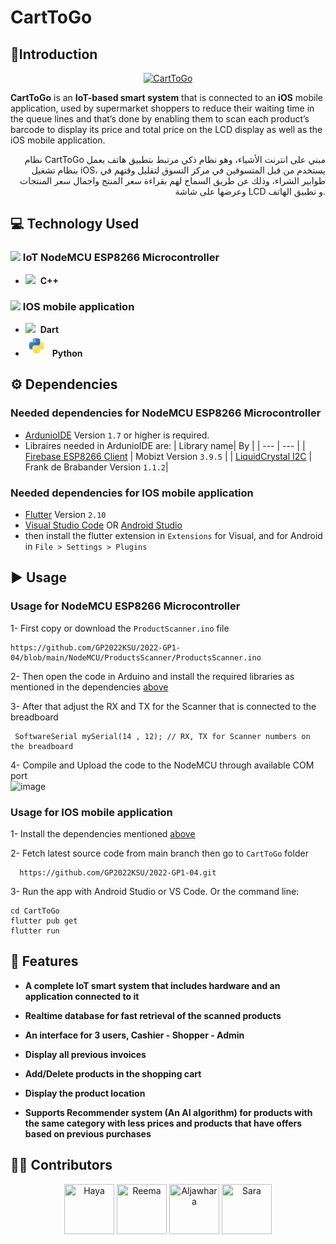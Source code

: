 
# CartToGo 
## 🛒Introduction
<div align="center">
 <a href="https://github.com/GP2022KSU/2022-GP1-04">
<img float="left" alt="CartToGo" height="200" src="https://user-images.githubusercontent.com/80041251/156749999-9e298d8f-6897-4a20-b623-45a96fc664f0.png" style="float:'left'">
 </a>
 </div>
 <p><b>CartToGo</b> is an <b>IoT-based smart system</b> that is connected to an <b>iOS</b> mobile application, used by supermarket shoppers to reduce their waiting time in the queue lines and that’s done by enabling them to scan each product’s barcode to display its price and total price on the LCD display as well as the iOS mobile application.</p>
<p align="right">
 نظام CartToGo مبني على انترنت الأشياء، وهو نظام ذكي مرتبط بتطبيق هاتف يعمل بنظام تشغيل iOS، يستخدم من قبل المتسوقين في مركز التسوق لتقليل وقتهم في طوابير الشراء، وذلك عن طريق السماح لهم بقراءة سعر المنتج واجمال سعر المنتجات وعرضها على شاشة LCD و تطبيق الهاتف.
</p>

## 💻 Technology Used 
### <img width=22px src="https://user-images.githubusercontent.com/80041251/161458756-13fbc1d7-3bd3-41d3-a49e-6aff7bd23502.png"> IoT NodeMCU ESP8266 Microcontroller
- <img width=32px src="https://user-images.githubusercontent.com/80041251/161459850-51aeb8de-d98e-465f-8380-c1820d1afe9d.png">&nbsp; <b>C++</b> 
### <img width=22px src="https://user-images.githubusercontent.com/80041251/161458313-29aaced6-b88e-4478-a317-be89617e1b40.png"> IOS mobile application

- <img width=32px src="https://user-images.githubusercontent.com/80041251/161459767-fb4ea2cd-3965-438a-820c-52923e9fef61.png">&nbsp; <b>Dart</b>
-   <img width=35px src="https://raw.githubusercontent.com/github/explore/80688e429a7d4ef2fca1e82350fe8e3517d3494d/topics/python/python.png">&nbsp; <b>Python</b>

## ⚙️ Dependencies


### Needed dependencies for NodeMCU ESP8266 Microcontroller

- [ArdunioIDE](https://www.arduino.cc/en/software) Version `1.7` or higher is required.
- Libraires needed in ArdunioIDE are:
  | Library name| By |
  | --- | --- |
  | [Firebase ESP8266 Client](https://github.com/mobizt/Firebase-ESP8266) | Mobizt Version `3.9.5` |
  | [LiquidCrystal I2C](https://github.com/fdebrabander/Arduino-LiquidCrystal-I2C-library) | Frank de Brabander Version `1.1.2`|
  
 
 ### Needed dependencies for IOS mobile application
 - [Flutter](https://docs.flutter.dev/get-started/install) Version `2.10`
 - [Visual Studio Code](https://code.visualstudio.com/download) OR [Android Studio](https://developer.android.com/studio)
 - then install the flutter extension in `Extensions` for Visual, and for Android in `File > Settings > Plugins`
 
 ## ▶️ Usage
 
 ### Usage for NodeMCU ESP8266 Microcontroller
 1- First copy or download the `ProductScanner.ino` file
   ```
   https://github.com/GP2022KSU/2022-GP1-04/blob/main/NodeMCU/ProductsScanner/ProductsScanner.ino
   ```
   
 2- Then open the code in Arduino and install the required libraries as mentioned in the dependencies [above](#%EF%B8%8F-dependencies)  
 
 3- After that adjust the RX and TX for the Scanner that is connected to the breadboard
  ```
   SoftwareSerial mySerial(14 , 12); // RX, TX for Scanner numbers on the breadboard
   ```
  4- Compile and Upload the code to the NodeMCU through available COM port
  <br>
  ![image](https://user-images.githubusercontent.com/80041251/161467132-43f86722-b242-4a0a-916c-bc46d328f866.png)

 ### Usage for IOS mobile application
 1- Install the dependencies mentioned [above](#%EF%B8%8F-dependencies) 
 
 2- Fetch latest source code from main branch then go to `CartToGo` folder
 ```
   https://github.com/GP2022KSU/2022-GP1-04.git
   ```
 
 3- Run the app with Android Studio or VS Code. Or the command line:

```
cd CartToGo
flutter pub get
flutter run
```


## 🎯 Features

* **A complete IoT smart system that includes hardware and an application connected to it**

* **Realtime database for fast retrieval of the scanned products**

* **An interface for 3 users, Cashier - Shopper - Admin**

* **Display all previous invoices**

* **Add/Delete products in the shopping cart**

* **Display the product location**

* **Supports Recommender system (An AI algorithm) for products with the same category with less prices and products that have offers based on previous purchases**

## 👩‍💻 Contributors
<div align="center">
<a href="https://github.com/Haya-Alhomaidhi"><img src="https://avatars.githubusercontent.com/u/90135883?v=4" title="Haya" width="80" height="80"></a>
<a href="https://github.com/ReemaAlzaid"><img src="https://avatars.githubusercontent.com/u/80041251?v=4" title="Reema" width="80" height="80"></a>
 <a href="https://github.com/ALJAWHARA-ALBAHLAL"><img src="https://avatars.githubusercontent.com/u/90135922?v=4" title="Aljawhara" width="80" height="80"></a>
 <a href="https://github.com/saraabanmi"><img src="https://avatars.githubusercontent.com/u/90135877?v=4" title="Sara" width="80" height="80"></a>
</div>

